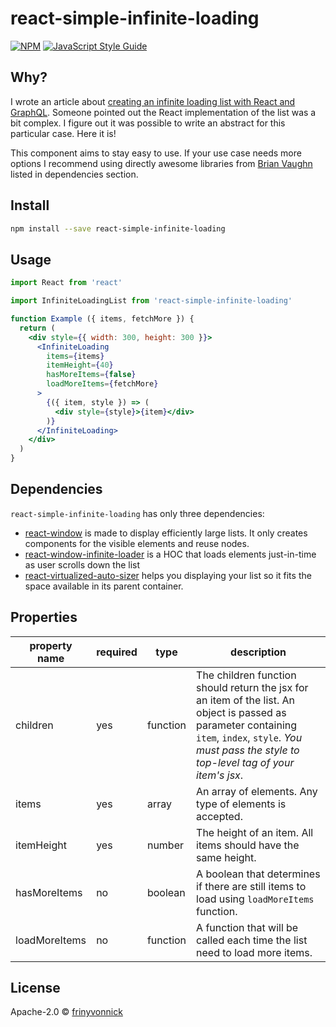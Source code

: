# react-simple-infinite-loading

>

[![NPM](https://img.shields.io/npm/v/react-simple-infinite-loading.svg)](https://www.npmjs.com/package/react-simple-infinite-loading) [![JavaScript Style Guide](https://img.shields.io/badge/code_style-standard-brightgreen.svg)](https://standardjs.com)

## Why?

I wrote an article about [creating an infinite loading list with React and GraphQL](https://dev.to/yvonnickfrin/create-an-infinite-loading-list-with-react-and-graphql-19hh). Someone pointed out the React implementation of the list was a bit complex. I figure out it was possible to write an abstract for this particular case. Here it is!

This component aims to stay easy to use. If your use case needs more options I recommend using directly awesome libraries from [Brian Vaughn](https://github.com/bvaughn) listed in dependencies section.

## Install

```bash
npm install --save react-simple-infinite-loading
```

## Usage

```jsx
import React from 'react'

import InfiniteLoadingList from 'react-simple-infinite-loading'

function Example ({ items, fetchMore }) {
  return (
    <div style={{ width: 300, height: 300 }}>
      <InfiniteLoading
        items={items}
        itemHeight={40}
        hasMoreItems={false}
        loadMoreItems={fetchMore}
      >
        {({ item, style }) => (
          <div style={style}>{item}</div>
        )}
      </InfiniteLoading>
    </div>
  )
}
```

## Dependencies

`react-simple-infinite-loading` has only three dependencies:

- [react-window](https://github.com/bvaughn/react-window) is made to display efficiently large lists. It only creates components for the visible elements and reuse nodes.
- [react-window-infinite-loader](https://github.com/bvaughn/react-window-infinite-loader/) is a HOC that loads elements just-in-time as user scrolls down the list
- [react-virtualized-auto-sizer](https://github.com/bvaughn/react-virtualized-auto-sizer/) helps you displaying your list so it fits the space available in its parent container.

## Properties


| property name | required | type | description |
|---|---|---|---|
| children | yes | function | The children function should return the jsx for an item of the list. An object is passed as parameter containing `item`, `index`, `style`. *You must pass the style to top-level tag of your item's jsx*. |
| items | yes | array | An array of elements. Any type of elements is accepted. |
| itemHeight | yes | number | The height of an item. All items should have the same height. |
| hasMoreItems | no | boolean | A boolean that determines if there are still items to load using `loadMoreItems` function. |
| loadMoreItems | no | function | A function that will be called each time the list need to load more items. |

## License

Apache-2.0 © [frinyvonnick](https://github.com/frinyvonnick)
